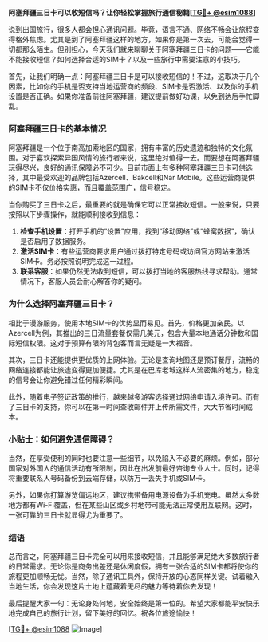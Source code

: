 **阿塞拜疆三日卡可以收短信吗？让你轻松掌握旅行通信秘籍[[TG💪+ @esim1088](https://t.me/s/esim1088)]**

说到出国旅行，很多人都会担心通讯问题。毕竟，语言不通、网络不畅会让旅程变得格外焦虑。尤其是到了阿塞拜疆这样的地方，如果你是第一次去，可能会觉得一切都那么陌生。但别担心，今天我们就来聊聊关于阿塞拜疆三日卡的问题——它能不能接收短信？如何选择合适的SIM卡？以及一些旅行中需要注意的小技巧。

首先，让我们明确一点：阿塞拜疆三日卡是可以接收短信的！不过，这取决于几个因素，比如你的手机是否支持当地运营商的频段、SIM卡是否激活、以及你的手机设置是否正确。如果你准备前往阿塞拜疆，建议提前做好功课，以免到达后手忙脚乱。

### 阿塞拜疆三日卡的基本情况

阿塞拜疆是一个位于南高加索地区的国家，拥有丰富的历史遗迹和独特的文化氛围。对于喜欢探索异国风情的旅行者来说，这里绝对值得一去。而要想在阿塞拜疆玩得尽兴，良好的通讯保障必不可少。目前市面上有多种阿塞拜疆三日卡可供选择，其中最受欢迎的品牌包括Azercell、Bakcell和Nar Mobile。这些运营商提供的SIM卡不仅价格实惠，而且覆盖范围广，信号稳定。

当你购买了三日卡之后，最重要的就是确保它可以正常接收短信。一般来说，只要按照以下步骤操作，就能顺利接收到信息：

1. **检查手机设置**：打开手机的“设置”应用，找到“移动网络”或“蜂窝数据”，确认是否启用了数据服务。
2. **激活SIM卡**：有些运营商要求用户通过拨打特定号码或访问官方网站来激活SIM卡。务必按照说明完成这一过程。
3. **联系客服**：如果仍然无法收到短信，可以拨打当地的客服热线寻求帮助。通常情况下，客服人员会耐心解答你的疑问。

### 为什么选择阿塞拜疆三日卡？

相比于漫游服务，使用本地SIM卡的优势显而易见。首先，价格更加亲民。以Azercell为例，其推出的三日流量套餐仅需几美元，包含大量本地通话分钟数和国际短信权限。这对于预算有限的背包客而言无疑是一大福音。

其次，三日卡还能提供更优质的上网体验。无论是查询地图还是预订餐厅，流畅的网络连接都能让旅途变得更加便捷。尤其是在巴库老城这样人流密集的地方，稳定的信号会让你避免错过任何精彩瞬间。

此外，随着电子签证政策的推行，越来越多游客选择通过网络申请入境许可。而有了三日卡的支持，你可以在第一时间查收邮件并上传所需文件，大大节省时间成本。

### 小贴士：如何避免通信障碍？

当然，在享受便利的同时也要注意一些细节，以免陷入不必要的麻烦。例如，部分国家对外国人的通信活动有所限制，因此在出发前最好咨询专业人士。同时，记得将重要联系人号码备份到云端存储，以防万一丢失手机或SIM卡。

另外，如果你打算游览偏远地区，建议携带备用电源设备为手机充电。虽然大多数地方都有Wi-Fi覆盖，但在某些山区或乡村地带可能无法正常使用互联网。这时，一张可靠的三日卡就显得尤为重要了。

### 结语

总而言之，阿塞拜疆三日卡完全可以用来接收短信，并且能够满足绝大多数旅行者的日常需求。无论你是商务出差还是休闲度假，拥有一张合适的SIM卡都将使你的旅程更加顺畅无忧。当然，除了通讯工具外，保持开放的心态同样关键。试着融入当地生活，你会发现这片土地上蕴藏着无尽的魅力等待着你去发现！

最后提醒大家一句：无论身处何地，安全始终是第一位的。希望大家都能平安快乐地完成自己的旅行计划，留下美好的回忆。祝各位旅途愉快！

[[TG💪+ @esim1088](https://t.me/s/esim1088) ![Image](https://i.postimg.cc/4NQfJmqS/Snipaste-2025-05-13-00-14-12.png)]